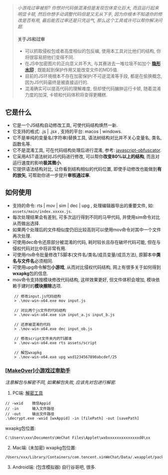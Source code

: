 > *小游戏过审被拒? 你想对代码做混淆但是发现包体变化巨大, 而且运行起来明显卡顿, 然后你想手动调整代码但是又无从下手, 因为你根本不知道你的修改是否有用, 最后能否过审还是只凭运气, 那么这个工具或许可以帮你解决问题.*
> 
> #### 关于JS和过审
> * 可以抓取侵权包或者高度相似的包反编, 使用本工具对比他们的结构, 你将很容易把他们变得不同.
> * 在JS中加密图片的正向意义并不大, 与其赛进去一堆垃圾不如加个 [**隐形水印**](https://store.cocos.com/app/detail/5318) , 既能起到保护作用又能改变文件的MD5值.
> * 目前的JS环境根本不存在加密保护/不可逆混淆等手段, 都是在偷换概念, 因为JS代码最终是被直接运行的.
> * 混淆确实可以提高代码的理解难度, 但却使代码臃肿运行卡顿, 随着混淆力度的加深, 卡顿和代码体积将变得更糟糕.

## 它是什么
* 它是一个JS结构自动修改工具, 可使代码结构焕然一新.
* 它支持的格式: .js | .jsx , 支持的平台: macos | windows.
* 它不是单纯的变量名(字符串)替换工具, 语法树结构对比并不关心变量名, 类名, 函数名等.
* 它不是混淆工具, 可在代码结构处理后进行混淆, 参考: [javascript-obfuscator](https://obfuscator.io).
* 它采用AST语法树对JS代码进行修改, 可以帮你**改变80%以上的结构**, 而且对运行速度的影响**极其微小**.
* 它提供语法结构对比, 让你看到结构相似的代码位置, 即使手动修改也能做到**有的放矢**, 可帮助你进一步提升**审核通过率**.

## 如何使用
* 支持的命令: rts | mov | sim | dec | upg , 处理编辑器导出的重要文件, 如: `assets/main/index.xxxxx.js`.
* 每次处理结果会有差别, 可多次运行得到不同的马甲代码, 并使用sim命令对比从而做出选择.
* 如果两个处理后的文件相似度仍旧比较高则可以使用mov命令对其中一个文件再次处理.
* 可使用dec命令还原部分被混淆的代码, 耗时较长且存在破坏代码可能, 但在与侵权代码对比中将非常有用.
* 可使用rts命令批量修改TS脚本(文件名/类名/成员变量/成员方法), 原脚本中**类名与文件名**必须相同.
* 可使用upg命令解包**小游戏**, 从而对比侵权代码结构, 网上有很多关于如何得到**wxapkg**包的信息.
* mov命令支持按模块修改代码结构, 这样效果更好, 但文件体积会增加, 模块依赖于建时的**模块擦除**选项.
```
    // 修改input.js代码结构
    > .\mov-win-x64.exe mov input.js

    // 对比两个js文件的代码结构
    > .\mov-win-x64.exe sim input_a.js input_b.js

    // 还原被混淆的代码
    > .\mov-win-x64.exe dec input_ob.js

    // 修改script文件夹内的TS脚本
    > .\mov-win-x64.exe rts assets/script

    // 解包wxapkg
    > .\mov-win-x64.exe upg wxd1234567890abcdef/25
```

### [[MakeOver]小游戏过审助手](https://store.cocos.com/app/detail/5337)

*注意解包与解密不同, 如果解包失败, 应该先对包进行解密.*
1. PC端: [解密工具](./wxapkg_decrypt_win.exe)
```
// -wxid 	微信Appid
// -in		输入文件路径
// -out	    输出文件路径
.\decrypt.exe -wxid [wxAppid] -in [filePath] -out [savePath]
```
wxapkg包位置:
```
C:\Users\xxx\Documents\WeChat Files\Applet\wxbxxxxxxxxxxxxxxd0\xx
```

2. Mac端: (未加密)
wxapkg包位置:
```
/Users/xxx/Library/Containers/com.tencent.xinWeChat/Data/.wxapplet/packages/wx18ded455ed95f695/15
```

3. Android端: (包含模拟器) 自行谷哥吧, 很多.
